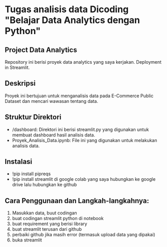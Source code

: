 # Tugas analisis data Dicoding "Belajar Data Analytics dengan Python"
## Project Data Analytics
Repository ini berisi proyek data analytics yang saya kerjakan. Deployment in Streamlit.
## Deskripsi
Proyek ini bertujuan untuk menganalisis data pada E-Commerce Public Dataset dan mencari wawasan tentang data.
## Struktur Direktori
- /dashboard: Direktori ini berisi streamlit.py yang digunakan untuk membuat dashboard hasil analisis data.
- Proyek_Analisis_Data.ipynb: File ini yang digunakan untuk melakukan analisis data.
## Instalasi
- !pip install pipreqs
- !pip install streamlit
  di google colab yang saya hubungkan ke google drive lalu hubungkan ke github
## Cara Penggunaan dan Langkah-langkahnya:
1. Masukkan data, buut codingan
2. buat codingan streamlit python di notebook
3. buat requirement yang berisi library
4. buat streamlit terusan dari github
5. perbaiki github jika masih error (termasuk upload data yang dipakai)
6. buka streamlit

